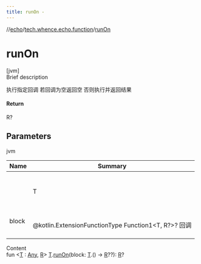 ```yaml
---
title: runOn -
---
```

//[echo](../index.md)/[tech.whence.echo.function](index.md)/[runOn](run-on.md)



# runOn  
[jvm]  
Brief description  


执行指定回调 若回调为空返回空 否则执行并返回结果



#### Return  


R?



## Parameters  
  
jvm  
  
|  Name|  Summary| 
|---|---|
| <receiver>| <br><br>T<br><br>
| block| <br><br>@kotlin.ExtensionFunctionType Function1<T, R?>? 回调<br><br>
  
  
Content  
fun <[T](run-on.md) : [Any](https://kotlinlang.org/api/latest/jvm/stdlib/kotlin/-any/index.html), [R](run-on.md)> [T](run-on.md).[runOn](run-on.md)(block: [T](run-on.md).() -> [R](run-on.md)??): [R](run-on.md)?  



